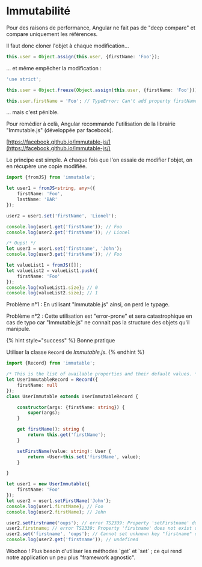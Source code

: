 # Immutabilité

Pour des raisons de performance, Angular ne fait pas de "deep compare" et compare uniquement les références.

Il faut donc cloner l'objet à chaque modification...

```typescript
this.user = Object.assign(this.user, {firstName: 'Foo'});
```

... et même empêcher la modification :

```typescript
'use strict';

this.user = Object.freeze(Object.assign(this.user, {firstName: 'Foo'}));

this.user.firstName = 'Foo'; // TypeError: Can't add property firstName, object is not extensible
```

... mais c'est pénible.

Pour remédier à celà, Angular recommande l'utilisation de la librairie "Immutable.js" \(développée par facebook\).

[https://facebook.github.io/immutable-js/](https://facebook.github.io/immutable-js/)

Le principe est simple. A chaque fois que l'on essaie de modifier l'objet, on en récupère une copie modifiée.

```typescript
import {fromJS} from 'immutable';

let user1 = fromJS<string, any>({
    firstName: 'Foo',
    lastName: 'BAR'
});

user2 = user1.set('firstName', 'Lionel');

console.log(user1.get('firstName')); // Foo
console.log(user2.get('firstName')); // Lionel

/* Oups! */
let user3 = user1.set('firstname', 'John');
console.log(user3.get('firstName')); // Foo

let valueList1 = fromJS([]);
let valueList2 = valueList1.push({
    firstName: 'Foo'
});
console.log(valueList1.size); // 0
console.log(valueList2.size); // 1
```

Problème n°1 : En utilisant "Immutable.js" ainsi, on perd le typage.

Problème n°2 : Cette utilisation est "error-prone" et sera catastrophique en cas de typo car "Immutable.js" ne connait pas la structure des objets qu'il manipule.

{% hint style="success" %}
Bonne pratique

Utiliser la classe `Record` de _Immutable.js_.
{% endhint %}

```typescript
import {Record} from 'immutable';

/* This is the list of available properties and their default values. */
let UserImmutableRecord = Record({
    firstName: null
});
class UserImmutable extends UserImmutableRecord {

    constructor(args: {firstName: string}) {
        super(args);
    }

    get firstName(): string {
        return this.get('firstName');
    }

    setFirstName(value: string): User {
        return <User>this.set('firstName', value);
    }

}

let user1 = new UserImmutable({
    firstName: 'Foo'
});
let user2 = user1.setFirstName('John');
console.log(user1.firstName); // Foo
console.log(user2.firstName); // John

user2.setFirstname('oups'); // error TS2339: Property 'setFirstname' does not exist on type 'User'.
user2.firstname; // error TS2339: Property 'firstname' does not exist on type 'User'.
user2.set('firstname', 'oups'); // Cannot set unknown key "firstname" on User
console.log(user2.get('firstname')); // undefined
```

Woohoo ! Plus besoin d'utiliser les méthodes \`get\` et \`set\` ; ce qui rend notre application un peu plus "framework agnostic".

